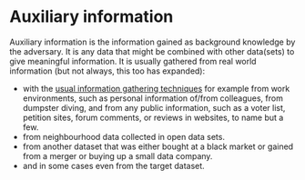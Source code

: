 # Auxiliary information

Auxiliary information is the information gained as background knowledge by the adversary. It is any data that might be combined with other data(sets) to give meaningful information. It is usually gathered from real world information (but not always, this too has expanded):

* with the [usual information gathering techniques](https://github.com/tymyrddin/darkest-forest/tree/main/reconnaissance) for example from work environments, such as personal information of/from colleagues, from dumpster diving, and from any public information, such as a voter list, petition sites, forum comments, or reviews in websites, to name but a few.
* from neighbourhood data collected in open data sets.
* from another dataset that was either bought at a black market or gained from a merger or buying up a small data company.
* and in some cases even from the target dataset.

